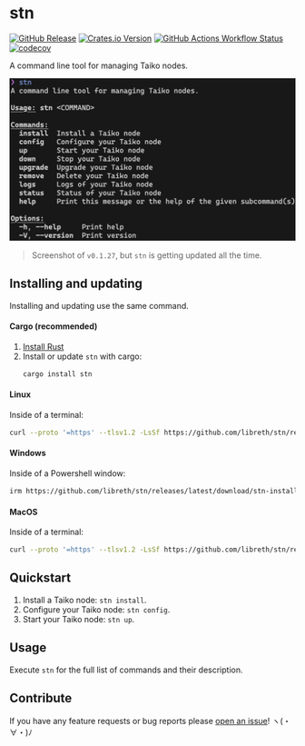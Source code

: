 # stn

[![GitHub Release](https://img.shields.io/github/v/release/libreth/stn?logo=github)](https://github.com/libreth/stn/releases)
[![Crates.io Version](https://img.shields.io/crates/v/stn?logo=rust)](https://crates.io/crates/stn)
[![GitHub Actions Workflow Status](https://img.shields.io/github/actions/workflow/status/libreth/stn/ci.yml?branch=main&logo=GitHub%20Actions&label=ci)](https://github.com/libreth/stn/actions/workflows/ci.yml?query=branch:main)
[![codecov](https://codecov.io/gh/libreth/stn/graph/badge.svg?token=TJAUBD8RPT)](https://codecov.io/gh/libreth/stn)

A command line tool for managing Taiko nodes.

![screenshot of cli tool](.github/readme_cli_screenshot.png)

> Screenshot of `v0.1.27`, but `stn` is getting updated all the time.

## Installing and updating

Installing and updating use the same command.

#### Cargo (recommended)

1. [Install Rust](https://www.rust-lang.org/tools/install)
2. Install or update `stn` with cargo:
   ```bash
   cargo install stn
   ```

#### Linux

Inside of a terminal:

```bash
curl --proto '=https' --tlsv1.2 -LsSf https://github.com/libreth/stn/releases/latest/download/stn-installer.sh | sh
```

#### Windows

Inside of a Powershell window:

```bash
irm https://github.com/libreth/stn/releases/latest/download/stn-installer.ps1 | iex
```

#### MacOS

Inside of a terminal:

```bash
curl --proto '=https' --tlsv1.2 -LsSf https://github.com/libreth/stn/releases/latest/download/stn-installer.sh | sh
```

## Quickstart

1. Install a Taiko node: `stn install`.
2. Configure your Taiko node: `stn config`.
3. Start your Taiko node: `stn up`.

## Usage

Execute `stn` for the full list of commands and their description.

## Contribute

If you have any feature requests or bug reports please [open an issue](https://github.com/libreth/stn/issues/new)! ヽ(・∀・)ﾉ
